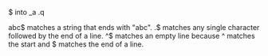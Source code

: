 
$
into 
_a
.q

abc$ matches a string that ends with "abc".
.$ matches any single character followed by the end of a line.
^$ matches an empty line because ^ matches the start and $ matches the end of a line.